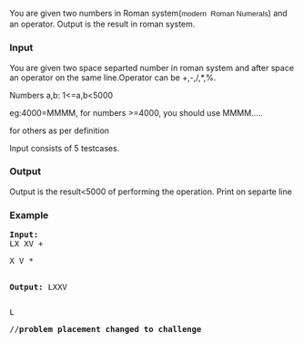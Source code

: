 <p>You are given two numbers in Roman system(<span style="font-family: sans-serif; font-size: 13px; line-height: 19.200000762939453px;">modern &nbsp;Roman Numerals</span>) and an operator. Output is the result in roman system.</p>
<h3>Input</h3>
<p>You are given two space separted number in roman system and after space an operator on the same line.Operator can be +,-,/,*,%.</p>
<p>Numbers a,b: 1&lt;=a,b&lt;5000</p>
<p>eg:4000=MMMM, for numbers &gt;=4000, you should use MMMM.....</p>
<p>for others as per definition</p>
<p>Input consists of 5 testcases.</p>
<h3>Output</h3>
<p>Output is the result&lt;5000 of performing the operation. Print on separte line</p>
<h3>Example</h3>
<pre><strong>Input:</strong>
LX XV +</pre>
<pre>X V *

<strong>Output:</strong>
LXXV</pre>
<pre>L</pre>
<pre>//<strong>problem placement changed to challenge</strong></pre>